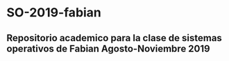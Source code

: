 # SO-2019-fabian
## Repositorio academico para la clase de sistemas operativos de Fabian Agosto-Noviembre 2019
